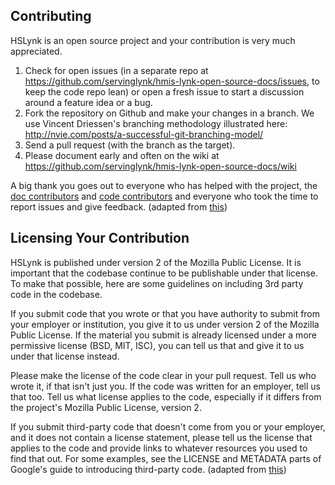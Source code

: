 ## Contributing
HSLynk is an open source project and your contribution is very much appreciated.

1. Check for open issues (in a separate repo at https://github.com/servinglynk/hmis-lynk-open-source-docs/issues, to keep the code repo lean) or open a fresh issue to start a discussion around a feature idea or a bug.
2. Fork the repository on Github and make your changes in a branch. We use Vincent Driessen's branching methodology illustrated here: http://nvie.com/posts/a-successful-git-branching-model/
4. Send a pull request (with the branch as the target).
5. Please document early and often on the wiki at https://github.com/servinglynk/hmis-lynk-open-source-docs/wiki

A big thank you goes out to everyone who has helped with the project, the [doc contributors](https://github.com/servinglynk/hmis-lynk-open-source-docs/graphs/contributors) and [code contributors](https://github.com/servinglynk/hmis-lynk-open-source/graphs/contributors) and everyone who took the time to report issues and give feedback. (adapted from [this](https://github.com/raml2html/raml2html/edit/master/README.md))

## Licensing Your Contribution 

HSLynk is published under version 2 of the Mozilla Public License. It is important that the codebase continue to be publishable under that license. To make that possible, here are some guidelines on including 3rd party code in the codebase.

If you submit code that you wrote or that you have authority to submit from your employer or institution, you give it to us under version 2 of the Mozilla Public License. If the material you submit is already licensed under a more permissive license (BSD, MIT, ISC), you can tell us that and give it to us under that license instead.

Please make the license of the code clear in your pull request. Tell us who wrote it, if that isn't just you. If the code was written for an employer, tell us that too. Tell us what license applies to the code, especially if it differs from the project's Mozilla Public License, version 2.

If you submit third-party code that doesn't come from you or your employer, and it does not contain a license statement, please tell us the license that applies to the code and provide links to whatever resources you used to find that out. For some examples, see the LICENSE and METADATA parts of Google's guide to introducing third-party code.
(adapted from [this](https://github.com/OpenTechStrategies/psm/blob/95175ef40f04e3af6836e677bce4cc4e9009a4d9/CONTRIBUTING.md))
